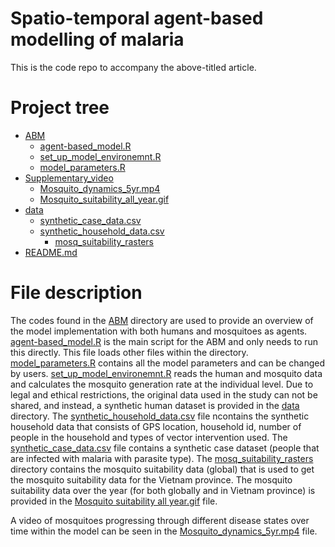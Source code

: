 # Spatio-temporal agent-based modelling of malaria
This is the code repo to accompany the above-titled article.



# Project tree
 * [ABM](./ABM)
   * [agent-based_model.R](./ABM/agent-based_model.R)
   * [set_up_model_environemnt.R](./ABM/set_up_model_environemnt.R)
   * [model_parameters.R](./ABM/model_parameters.R)
* [Supplementary_video](./Supplementary_video)
   * [Mosquito_dynamics_5yr.mp4](./Supplementary_video/Mosquito_dynamics_5yr.mp4)
   * [Mosquito_suitability_all_year.gif](./Supplementary_video/Mosquito_suitability_all_year.gif)
* [data](./data)
   * [synthetic_case_data.csv](./data/synthetic_case_data.csv)
   * [synthetic_household_data.csv](./data/synthetic_household_data.csv)
     * [mosq_suitability_rasters](./data/mosq_suitability_rasters)
 * [README.md](./README.md)


 # File description
The codes found in the [ABM](./ABM) directory are used to provide an overview of the model implementation with both humans and mosquitoes as agents. [agent-based_model.R](./ABM/agent-based_model.R) is the main script for the ABM and only needs to run this directly. This file loads other files within the directory. [model_parameters.R](./ABM/model_parameters.R) contains all the model parameters and can be changed by users. [set_up_model_environemnt.R](./ABM/set_up_model_environemnt.R) reads the human and mosquito data and calculates the mosquito generation rate at the individual level. Due to legal and ethical restrictions, the original data used in the study can not be shared, and instead, a synthetic human dataset is provided in the [data](./data) directory. The [synthetic_household_data.csv](./data/synthetic_household_data.csv) file ncontains the synthetic household data that consists of GPS location, household id, number of people in the household and types of vector intervention used. The [synthetic_case_data.csv](./data/synthetic_case_data.csv) file contains a synthetic case dataset (people that are infected with malaria with parasite type). The [mosq_suitability_rasters](./data/mosq_suitability_rasters) directory contains the mosquito suitability data (global) that is used to get the mosquito suitability data for the Vietnam province. The mosquito suitability data over the year (for both globally and in Vietnam province) is provided in the [Mosquito suitability all year.gif](./Supplementary_video/Mosquito_suitability_all_year.gif) file.

A video of mosquitoes progressing through different disease states over time within the model can be seen in the [Mosquito_dynamics_5yr.mp4](./Supplementary_video/Mosquito_dynamics_5yr.mp4) file. 

